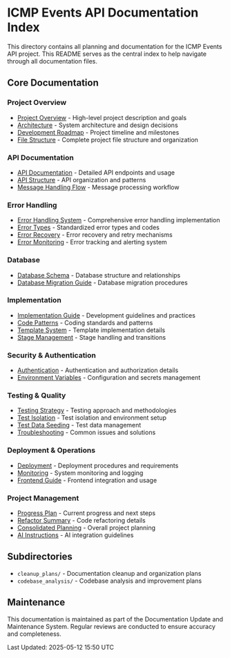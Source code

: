 # ICMP Events API Documentation Index

This directory contains all planning and documentation for the ICMP Events API project. This README serves as the central index to help navigate through all documentation files.

## Core Documentation

### Project Overview
- [Project Overview](project_overview.md) - High-level project description and goals
- [Architecture](architecture.md) - System architecture and design decisions
- [Development Roadmap](development_roadmap.md) - Project timeline and milestones
- [File Structure](file_structure.md) - Complete project file structure and organization

### API Documentation
- [API Documentation](api_documentation.md) - Detailed API endpoints and usage
- [API Structure](api_structure.md) - API organization and patterns
- [Message Handling Flow](message_handling_flow.md) - Message processing workflow

### Error Handling
- [Error Handling System](error_handling.md) - Comprehensive error handling implementation
- [Error Types](error_types.md) - Standardized error types and codes
- [Error Recovery](error_recovery.md) - Error recovery and retry mechanisms
- [Error Monitoring](error_monitoring.md) - Error tracking and alerting system

### Database
- [Database Schema](database_schema.md) - Database structure and relationships
- [Database Migration Guide](database_migration_guide.md) - Database migration procedures

### Implementation
- [Implementation Guide](implementation_guide.md) - Development guidelines and practices
- [Code Patterns](code_patterns.md) - Coding standards and patterns
- [Template System](template_system.md) - Template implementation details
- [Stage Management](stage_management.md) - Stage handling and transitions

### Security & Authentication
- [Authentication](authentication.md) - Authentication and authorization details
- [Environment Variables](environment_variables.md) - Configuration and secrets management

### Testing & Quality
- [Testing Strategy](testing_strategy.md) - Testing approach and methodologies
- [Test Isolation](test_isolation.md) - Test isolation and environment setup
- [Test Data Seeding](test_data_seeding.md) - Test data management
- [Troubleshooting](troubleshooting.md) - Common issues and solutions

### Deployment & Operations
- [Deployment](deployment.md) - Deployment procedures and requirements
- [Monitoring](monitoring.md) - System monitoring and logging
- [Frontend Guide](frontend_guide.md) - Frontend integration and usage

### Project Management
- [Progress Plan](progress_plan.md) - Current progress and next steps
- [Refactor Summary](refactor_summary.md) - Code refactoring details
- [Consolidated Planning](consolidated_planning.md) - Overall project planning
- [AI Instructions](ai_instructions.md) - AI integration guidelines

## Subdirectories
- `cleanup_plans/` - Documentation cleanup and organization plans
- `codebase_analysis/` - Codebase analysis and improvement plans

## Maintenance
This documentation is maintained as part of the Documentation Update and Maintenance System. Regular reviews are conducted to ensure accuracy and completeness.

Last Updated: 2025-05-12 15:50 UTC 
